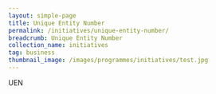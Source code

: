 ```yaml
---
layout: simple-page
title: Unique Entity Number
permalink: /initiatives/unique-entity-number/
breadcrumb: Unique Entity Number
collection_name: initiatives
tag: business
thumbnail_image: /images/programmes/initiatives/test.jpg
---
```


UEN
